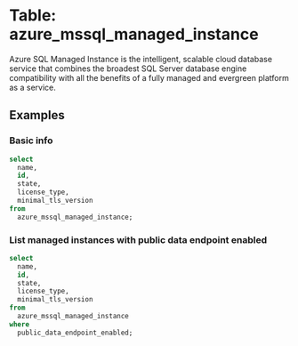 # Table: azure_mssql_managed_instance

Azure SQL Managed Instance is the intelligent, scalable cloud database service that combines the broadest SQL Server database engine compatibility with all the benefits of a fully managed and evergreen platform as a service.

## Examples

### Basic info

```sql
select
  name,
  id,
  state,
  license_type,
  minimal_tls_version
from
  azure_mssql_managed_instance;
```

### List managed instances with public data endpoint enabled

```sql
select
  name,
  id,
  state,
  license_type,
  minimal_tls_version
from
  azure_mssql_managed_instance
where
  public_data_endpoint_enabled;
```
